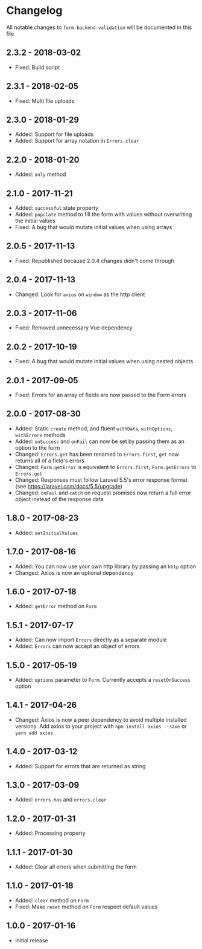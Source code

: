 # Changelog

All notable changes to `form-backend-validation` will be documented in this file

## 2.3.2 - 2018-03-02
- Fixed: Build script

## 2.3.1 - 2018-02-05
- Fixed: Multi file uploads

## 2.3.0 - 2018-01-29
- Added: Support for file uploads
- Added: Support for array notation in `Errors.clear`

## 2.2.0 - 2018-01-20
- Added: `only` method

## 2.1.0 - 2017-11-21
- Added: `successful` state property
- Added: `populate` method to fill the form with values without overwriting the initial values
- Fixed: A bug that would mutate initial values when using arrays

## 2.0.5 - 2017-11-13
- Fixed: Republished because 2.0.4 changes didn't come through

## 2.0.4 - 2017-11-13
- Changed: Look for `axios` on `window` as the http client

## 2.0.3 - 2017-11-06
- Fixed: Removed unnecessary Vue dependency

## 2.0.2 - 2017-10-19
- Fixed: A bug that would mutate initial values when using nested objects

## 2.0.1 - 2017-09-05
- Fixed: Errors for an array of fields are now passed to the Form errors

## 2.0.0 - 2017-08-30
- Added: Static `create` method, and fluent `withData`, `withOptions`, `withErrors` methods
- Added: `onSuccess` and `onFail` can now be set by passing them as an option to the form
- Changed: `Errors.get` has been renamed to `Errors.first`, `get` now returns all of a field's errors
- Changed: `Form.getError` is equivalent to `Errors.first`, `Form.getErrors` to `Errors.get`
- Changed: Responses must follow Laravel 5.5's error response format (see https://laravel.com/docs/5.5/upgrade)
- Changed: `onFail` and `catch` on request promises now return a full error object instead of the response data

## 1.8.0 - 2017-08-23
- Added: `setInitialValues`


## 1.7.0 - 2017-08-16
- Added: You can now use your own http library by passing an `http` option
- Changed: Axios is now an optional dependency

## 1.6.0 - 2017-07-18
- Added: `getError` method on `Form`

## 1.5.1 - 2017-07-17
- Added: Can now import `Errors` directly as a separate module
- Added: `Errors` can now accept an object of errors

## 1.5.0 - 2017-05-19
- Added: `options` parameter to `Form`. Currently accepts a `resetOnSuccess` option

## 1.4.1 - 2017-04-26
- Changed: Axios is now a peer dependency to avoid multiple installed versions. Add axios to your project with `npm install axios --save` or `yarn add axios`

## 1.4.0 - 2017-03-12
- Added: Support for errors that are returned as string

## 1.3.0 - 2017-03-09
- Added: `errors.has` and `errors.clear`

## 1.2.0 - 2017-01-31
- Added: Processing property

## 1.1.1 - 2017-01-30
- Added: Clear all errors when submitting the form

## 1.1.0 - 2017-01-18
- Added: `clear` method on `Form`
- Fixed: Make `reset` method on `Form` respect default values

## 1.0.0 - 2017-01-16
- Initial release
